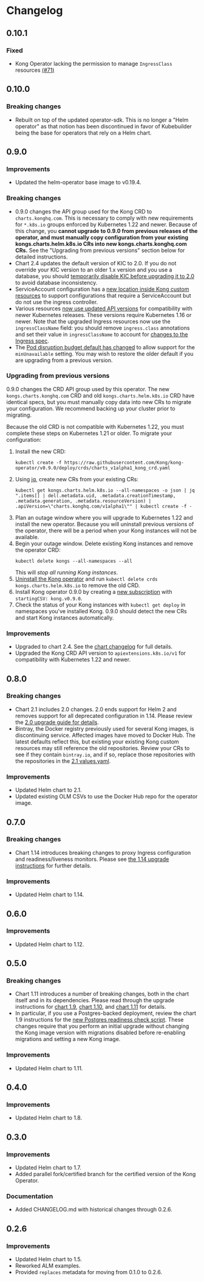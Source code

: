 # Changelog

## 0.10.1

### Fixed

* Kong Operator lacking the permission to manage `IngressClass` resources [(#71)](https://github.com/Kong/kong-operator/issues/71)

## 0.10.0

### Breaking changes

* Rebuilt on top of the updated operator-sdk. This is no longer a "Helm operator" as that notion has been discontinued in favor of Kubebuilder being the base for operators that rely on a Helm chart.

## 0.9.0

### Improvements

* Updated the helm-operator base image to v0.19.4.

### Breaking changes

* 0.9.0 changes the API group used for the Kong CRD to `charts.konghq.com`.
  This is necessary to comply with new requirements for `*.k8s.io` groups
  enforced by Kubernetes 1.22 and newer. Because of this change, you **cannot
  upgrade to 0.9.0 from previous releases of the operator, and must manually
  copy configuration from your existing kongs.charts.helm.k8s.io CRs into new
  kongs.charts.konghq.com CRs.** See the "Upgrading from previous versions"
  section below for detailed instructions.
* Chart 2.4 updates the default version of KIC to 2.0. If you do not override
  your KIC version to an older 1.x version and you use a database, you should
  [temporarily disable KIC before upgrading it to 2.0](https://github.com/Kong/charts/blob/kong-2.4.0/charts/kong/UPGRADE.md#disable-ingress-controller-prior-to-2x-upgrade-when-using-postgresql)
  to avoid database inconsistency.
* ServiceAccount configuration has a [new location inside Kong custom
  resources](https://github.com/Kong/charts/blob/kong-2.4.0/charts/kong/UPGRADE.md#changed-serviceaccount-configuration-location)
  to support configurations that require a ServiceAccount but do not use the
  ingress controller.
* Various resources [now use updated API versions](https://github.com/Kong/charts/blob/kong-2.4.0/charts/kong/UPGRADE.md#changed-serviceaccount-configuration-location)
  for compatibility with newer Kubernetes releases. These versions require
  Kubernetes 1.16 or newer. Note that the upgraded Ingress resources now use
  the `ingressClassName` field: you should remove `ingress.class` annotations
  and set their value in `ingressClassName` to account for [changes to the
  Ingress spec](https://docs.konghq.com/kubernetes-ingress-controller/2.0.x/concepts/ingress-versions/).
* The [Pod disruption budget default has changed](https://github.com/Kong/charts/blob/kong-2.4.0/charts/kong/UPGRADE.md#changes-to-pod-disruption-budget-defaults)
  to allow support for the `minUnavailable` setting. You may wish to restore
  the older default if you are upgrading from a previous version.

### Upgrading from previous versions

0.9.0 changes the CRD API group used by this operator. The new
`kongs.charts.konghq.com` CRD and old `kongs.charts.helm.k8s.io` CRD have
identical specs, but you must manually copy data into new CRs to migrate your
configuration. We recommend backing up your cluster prior to migrating.

Because the old CRD is not compatible with Kubernetes 1.22, you must complete
these steps on Kubernetes 1.21 or older. To migrate your configuration:

1. Install the new CRD:
   ```
   kubectl create -f https://raw.githubusercontent.com/Kong/kong-operator/v0.9.0/deploy/crds/charts_v1alpha1_kong_crd.yaml
   ```
2. Using [jq](https://stedolan.github.io/jq/), create new CRs from your
   existing CRs:
   ```
   kubectl get kongs.charts.helm.k8s.io --all-namespaces -o json | jq ".items[] | del(.metadata.uid, .metadata.creationTimestamp, .metadata.generation, .metadata.resourceVersion) | .apiVersion=\"charts.konghq.com/v1alpha1\"" | kubectl create -f -
   ```
3. Plan an outage window where you will upgrade to Kubernetes 1.22 and install
   the new operator. Because you will uninstall previous versions of the
   operator, there will be a period when your Kong instances will not be
   available.
4. Begin your outage window. Delete existing Kong instances and remove the
   operator CRD:
   ```
   kubectl delete kongs --all-namespaces --all
   ```
   This will _stop all running Kong instances_.
5. [Uninstall the Kong operator](https://olm.operatorframework.io/docs/tasks/uninstall-operator/)
   and run `kubectl delete crds kongs.charts.helm.k8s.io` to remove the old
   CRD.
5. Install Kong operator 0.9.0 by creating a [new subscription](https://olm.operatorframework.io/docs/getting-started/#installing-an-operator-using-olm)
   with `startingCSV: kong.v0.9.0`.
6. Check the status of your Kong instances with `kubectl get deploy` in
   namespaces you've installed Kong. 0.9.0 should detect the new CRs and start
   Kong instances automatically.

### Improvements

* Upgraded to chart 2.4. See the [chart changelog](https://github.com/Kong/charts/blob/kong-2.4.0/charts/kong/CHANGELOG.md)
  for full details.
* Upgraded the Kong CRD API version to `apiextensions.k8s.io/v1` for
  compatibility with Kubernetes 1.22 and newer.

## 0.8.0

### Breaking changes

* Chart 2.1 includes 2.0 changes. 2.0 ends support for Helm 2 and removes
  support for all deprecated configuration in 1.14. Please review the [2.0
  upgrade guide for details](https://github.com/Kong/charts/blob/kong-2.1.0/charts/kong/UPGRADE.md#200).
* Bintray, the Docker registry previously used for several Kong images, is
  discontinuing service. Affected images have moved to Docker Hub. The latest
  defaults reflect this, but existing your existing Kong custom resources may
  still reference the old repositories. Review your CRs to see if they contain
  `bintray.io`, and if so, replace those repositories with the repositories in
  the [2.1 values.yaml](https://github.com/Kong/charts/blob/kong-2.1.0/charts/kong/values.yaml).

### Improvements

* Updated Helm chart to 2.1.
* Updated existing OLM CSVs to use the Docker Hub repo for the operator image.

## 0.7.0

### Breaking changes

* Chart 1.14 introduces breaking changes to proxy Ingress configuration and
  readiness/liveness monitors. Please see [the 1.14 upgrade
  instructions](https://github.com/Kong/charts/blob/kong-1.14.0/charts/kong/UPGRADE.md#1140)
  for further details.

### Improvements

* Updated Helm chart to 1.14.

## 0.6.0

### Improvements

* Updated Helm chart to 1.12.

## 0.5.0

### Breaking changes

* Chart 1.11 introduces a number of breaking changes, both in the chart itself
  and in its dependencies. Please read through the upgrade instructions for
  [chart 1.9](https://github.com/Kong/charts/blob/main/charts/kong/UPGRADE.md#190),
  [chart 1.10](https://github.com/Kong/charts/blob/main/charts/kong/UPGRADE.md#1100),
  and [chart 1.11](https://github.com/Kong/charts/blob/main/charts/kong/UPGRADE.md#1111)
  for details.
* In particular, if you use a Postgres-backed deployment, review the chart 1.9
  instructions for the [new Postgres readiness check script](https://github.com/Kong/charts/blob/main/charts/kong/UPGRADE.md#changes-to-wait-for-postgres-image).
  These changes require that you perform an initial upgrade without changing
  the Kong image version with migrations disabled before re-enabling migrations
  and setting a new Kong image.

### Improvements

* Updated Helm chart to 1.11.

## 0.4.0

### Improvements

* Updated Helm chart to 1.8.

## 0.3.0

### Improvements

* Updated Helm chart to 1.7.
* Added parallel fork/certified branch for the certified version of the
  Kong Operator.

### Documentation

* Added CHANGELOG.md with historical changes through 0.2.6.

## 0.2.6

### Improvements

* Updated Helm chart to 1.5.
* Reworked ALM examples.
* Provided `replaces` metadata for moving from 0.1.0 to 0.2.6.
